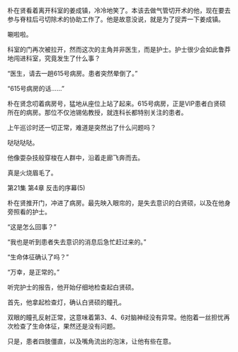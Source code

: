 朴在贤看着离开科室的姜成镇，冷冷地笑了。本该去做气管切开术的他，现在要去参与脊柱后弓切除术的协助工作了。他是故意没说，就是为了捉弄一下姜成镇。

唰啦啦。

科室的门再次被拉开，然而这次的主角并非医生，而是护士。护士很少会如此鲁莽地闯进科室，究竟发生了什么事？

“医生，请去一趟615号病房。患者突然晕倒了。”

“615号病房的话……”

朴在贤念叨着病房号，猛地从座位上站了起来。615号病房，正是VIP患者白贤硕所在的病房。那位不仅池锡佑教授，就连科长都特别关注的患者。

上午巡诊时还一切正常，难道是突然出了什么问题吗？

哒哒哒哒。

他像耍杂技般穿梭在人群中，沿着走廊飞奔而去。

真是火烧眉毛了。

第21集 第4章 反击的序幕(5)

朴在贤推开门，冲进了病房。最先映入眼帘的，是失去意识的白贤硕，以及在他身旁照看的护士。

“这是怎么回事？”

“我也是听到患者失去意识的消息后急忙赶过来的。”

“生命体征确认了吗？”

“万幸，是正常的。”

听完护士的报告，他开始仔细地检查起白贤硕。

首先，他拿起检查灯，确认白贤硕的瞳孔。

双眼的瞳孔反射正常，这意味着第3、4、6对脑神经没有异常。他抱着一丝担忧再次检查了生命体征，果然还是没有问题。

只是，患者四肢僵直，以及嘴角流出的泡沫，让他有些在意。